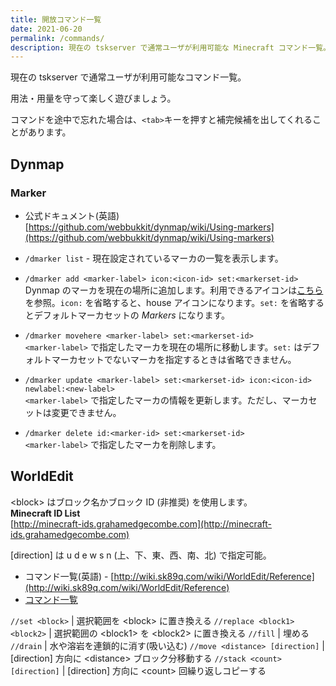 ```yaml
---
title: 開放コマンド一覧
date: 2021-06-20
permalink: /commands/
description: 現在の tskserver で通常ユーザが利用可能な Minecraft コマンド一覧。用法・用量を守って楽しく遊びましょう。コマンドを途中で忘れた場合は、Tab キーを押すと補完候補を出してくれることがあります。
---
```


現在の tskserver で通常ユーザが利用可能なコマンド一覧。

用法・用量を守って楽しく遊びましょう。

コマンドを途中で忘れた場合は、`<tab>`キーを押すと補完候補を出してくれることがあります。


## Dynmap

### Marker

* 公式ドキュメント(英語) [https://github.com/webbukkit/dynmap/wiki/Using-markers](https://github.com/webbukkit/dynmap/wiki/Using-markers)

* `/dmarker list` - 現在設定されているマーカの一覧を表示します。
* `/dmarker add <marker-label> icon:<icon-id> set:<markerset-id>` <br /> Dynmap のマーカを現在の場所に追加します。利用できるアイコンは[こちら](/img/dynmap-markers.png)を参照。`icon:` を省略すると、house アイコンになります。`set:` を省略するとデフォルトマーカセットの *Markers* になります。
* `/dmarker movehere <marker-label> set:<markerset-id>` <br /> `<marker-label>` で指定したマーカを現在の場所に移動します。`set:` はデフォルトマーカセットでないマーカを指定するときは省略できません。
* `/dmarker update <marker-label> set:<markerset-id> icon:<icon-id> newlabel:<new-label>` <br /> `<marker-label>` で指定したマーカの情報を更新します。ただし、マーカセットは変更できません。
* `/dmarker delete id:<marker-id> set:<markerset-id>` <br /> `<marker-label>` で指定したマーカを削除します。


## WorldEdit

&lt;block&gt; はブロック名かブロック ID (非推奨) を使用します。<br />
**Minecraft ID List**<br />
[http://minecraft-ids.grahamedgecombe.com](http://minecraft-ids.grahamedgecombe.com)

[direction] は u d e w s n (上、下、東、西、南、北) で指定可能。

* コマンド一覧(英語) - [http://wiki.sk89q.com/wiki/WorldEdit/Reference](http://wiki.sk89q.com/wiki/WorldEdit/Reference)
* [コマンド一覧](http://lilly-wizard.tumblr.com/post/8467284834/worldedit-%E3%82%B3%E3%83%9E%E3%83%B3%E3%83%89%E4%B8%80%E8%A6%A7%E6%97%A5%E6%9C%AC%E8%AA%9E%E7%89%88-ver2)

`//set <block>` | 選択範囲を &lt;block&gt; に置き換える
`//replace <block1> <block2>` | 選択範囲の &lt;block1&gt; を &lt;block2&gt; に置き換える
`//fill` | 埋める
`//drain` | 水や溶岩を連鎖的に消す(吸い込む)
`//move <distance> [direction]` | [direction] 方向に &lt;distance&gt; ブロック分移動する
`//stack <count> [direction]` | [direction] 方向に &lt;count&gt; 回繰り返しコピーする

